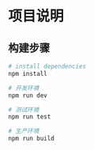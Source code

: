 # 项目说明

## 构建步骤

``` bash
# install dependencies
npm install

# 开发环境
npm run dev

# 测试环境
npm run test

# 生产环境
npm run build
```